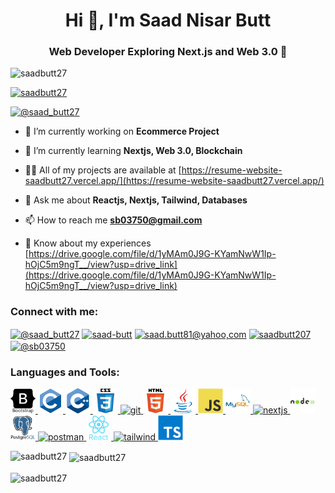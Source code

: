 <h1 align="center">Hi 👋, I'm Saad Nisar Butt</h1>
<h3 align="center">Web Developer Exploring Next.js and Web 3.0 🚀</h3>

<p align="left"> <img src="https://komarev.com/ghpvc/?username=saadbutt27&label=Profile%20views&color=0e75b6&style=flat" alt="saadbutt27" /> </p>

<p align="left"> <a href="https://github.com/ryo-ma/github-profile-trophy"><img src="https://github-profile-trophy.vercel.app/?username=saadbutt27" alt="saadbutt27" /></a> </p>

<p align="left"> <a href="https://twitter.com/@saad_butt27" target="blank"><img src="https://img.shields.io/twitter/follow/@saad_butt27?logo=twitter&style=for-the-badge" alt="@saad_butt27" /></a> </p>

- 🔭 I’m currently working on **Ecommerce Project**

- 🌱 I’m currently learning **Nextjs, Web 3.0, Blockchain**

- 👨‍💻 All of my projects are available at [https://resume-website-saadbutt27.vercel.app/](https://resume-website-saadbutt27.vercel.app/)

- 💬 Ask me about **Reactjs, Nextjs, Tailwind, Databases**

- 📫 How to reach me **sb03750@gmail.com**

- 📄 Know about my experiences [https://drive.google.com/file/d/1yMAm0J9G-KYamNwW1Ip-hOjC5m9ngT__/view?usp=drive_link](https://drive.google.com/file/d/1yMAm0J9G-KYamNwW1Ip-hOjC5m9ngT__/view?usp=drive_link)

<h3 align="left">Connect with me:</h3>
<p align="left">
<a href="https://twitter.com/@saad_butt27" target="blank"><img align="center" src="https://raw.githubusercontent.com/rahuldkjain/github-profile-readme-generator/master/src/images/icons/Social/twitter.svg" alt="@saad_butt27" height="30" width="40" /></a>
<a href="https://linkedin.com/in/saad-butt" target="blank"><img align="center" src="https://raw.githubusercontent.com/rahuldkjain/github-profile-readme-generator/master/src/images/icons/Social/linked-in-alt.svg" alt="saad-butt" height="30" width="40" /></a>
<a href="https://fb.com/saad.butt81@yahoo.com" target="blank"><img align="center" src="https://raw.githubusercontent.com/rahuldkjain/github-profile-readme-generator/master/src/images/icons/Social/facebook.svg" alt="saad.butt81@yahoo,com" height="30" width="40" /></a>
<a href="https://instagram.com/saadbutt207" target="blank"><img align="center" src="https://raw.githubusercontent.com/rahuldkjain/github-profile-readme-generator/master/src/images/icons/Social/instagram.svg" alt="saadbutt207" height="30" width="40" /></a>
<a href="https://www.hackerrank.com/@sb03750" target="blank"><img align="center" src="https://raw.githubusercontent.com/rahuldkjain/github-profile-readme-generator/master/src/images/icons/Social/hackerrank.svg" alt="@sb03750" height="30" width="40" /></a>
</p>

<h3 align="left">Languages and Tools:</h3>
<p align="left"> <a href="https://getbootstrap.com" target="_blank" rel="noreferrer"> <img src="https://raw.githubusercontent.com/devicons/devicon/master/icons/bootstrap/bootstrap-plain-wordmark.svg" alt="bootstrap" width="40" height="40"/> </a> <a href="https://www.cprogramming.com/" target="_blank" rel="noreferrer"> <img src="https://raw.githubusercontent.com/devicons/devicon/master/icons/c/c-original.svg" alt="c" width="40" height="40"/> </a> <a href="https://www.w3schools.com/cpp/" target="_blank" rel="noreferrer"> <img src="https://raw.githubusercontent.com/devicons/devicon/master/icons/cplusplus/cplusplus-original.svg" alt="cplusplus" width="40" height="40"/> </a> <a href="https://www.w3schools.com/css/" target="_blank" rel="noreferrer"> <img src="https://raw.githubusercontent.com/devicons/devicon/master/icons/css3/css3-original-wordmark.svg" alt="css3" width="40" height="40"/> </a> <a href="https://git-scm.com/" target="_blank" rel="noreferrer"> <img src="https://www.vectorlogo.zone/logos/git-scm/git-scm-icon.svg" alt="git" width="40" height="40"/> </a> <a href="https://www.w3.org/html/" target="_blank" rel="noreferrer"> <img src="https://raw.githubusercontent.com/devicons/devicon/master/icons/html5/html5-original-wordmark.svg" alt="html5" width="40" height="40"/> </a> <a href="https://www.java.com" target="_blank" rel="noreferrer"> <img src="https://raw.githubusercontent.com/devicons/devicon/master/icons/java/java-original.svg" alt="java" width="40" height="40"/> </a> <a href="https://developer.mozilla.org/en-US/docs/Web/JavaScript" target="_blank" rel="noreferrer"> <img src="https://raw.githubusercontent.com/devicons/devicon/master/icons/javascript/javascript-original.svg" alt="javascript" width="40" height="40"/> </a> <a href="https://www.mysql.com/" target="_blank" rel="noreferrer"> <img src="https://raw.githubusercontent.com/devicons/devicon/master/icons/mysql/mysql-original-wordmark.svg" alt="mysql" width="40" height="40"/> </a> <a href="https://nextjs.org/" target="_blank" rel="noreferrer"> <img src="https://cdn.worldvectorlogo.com/logos/nextjs-2.svg" alt="nextjs" width="40" height="40"/> </a> <a href="https://nodejs.org" target="_blank" rel="noreferrer"> <img src="https://raw.githubusercontent.com/devicons/devicon/master/icons/nodejs/nodejs-original-wordmark.svg" alt="nodejs" width="40" height="40"/> </a> <a href="https://www.postgresql.org" target="_blank" rel="noreferrer"> <img src="https://raw.githubusercontent.com/devicons/devicon/master/icons/postgresql/postgresql-original-wordmark.svg" alt="postgresql" width="40" height="40"/> </a> <a href="https://postman.com" target="_blank" rel="noreferrer"> <img src="https://www.vectorlogo.zone/logos/getpostman/getpostman-icon.svg" alt="postman" width="40" height="40"/> </a> <a href="https://reactjs.org/" target="_blank" rel="noreferrer"> <img src="https://raw.githubusercontent.com/devicons/devicon/master/icons/react/react-original-wordmark.svg" alt="react" width="40" height="40"/> </a> <a href="https://tailwindcss.com/" target="_blank" rel="noreferrer"> <img src="https://www.vectorlogo.zone/logos/tailwindcss/tailwindcss-icon.svg" alt="tailwind" width="40" height="40"/> </a> <a href="https://www.typescriptlang.org/" target="_blank" rel="noreferrer"> <img src="https://raw.githubusercontent.com/devicons/devicon/master/icons/typescript/typescript-original.svg" alt="typescript" width="40" height="40"/> </a> </p>

<p><img align="left" src="https://github-readme-stats.vercel.app/api/top-langs?username=saadbutt27&show_icons=true&locale=en&layout=compact" alt="saadbutt27" /></p>

<p>&nbsp;<img align="center" src="https://github-readme-stats.vercel.app/api?username=saadbutt27&show_icons=true&locale=en" alt="saadbutt27" /></p>

<p><img align="center" src="https://github-readme-streak-stats.herokuapp.com/?user=saadbutt27&" alt="saadbutt27" /></p>


<!--
**saadbutt27/saadbutt27** is a ✨ _special_ ✨ repository because its `README.md` (this file) appears on your GitHub profile.

Here are some ideas to get you started:

- 🔭 I’m currently working on ...
- 🌱 I’m currently learning ...
- 👯 I’m looking to collaborate on ...
- 🤔 I’m looking for help with ...
- 💬 Ask me about ...
- 📫 How to reach me: ...
- 😄 Pronouns: ...
- ⚡ Fun fact: ...
-->
